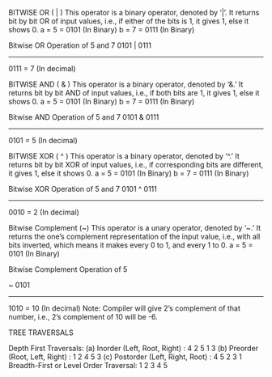 BITWISE OR ( | )
This operator is a binary operator, denoted by ‘|’. It returns bit by bit OR of input values, i.e., if either of the bits is 1, it gives 1, else it shows 0. 
a = 5 = 0101 (In Binary)
b = 7 = 0111 (In Binary)

Bitwise OR Operation of 5 and 7
  0101
| 0111
 ________
  0111  = 7 (In decimal) 





BITWISE AND ( & )
This operator is a binary operator, denoted by ‘&.’ It returns bit by bit AND of input values, i.e., if both bits are 1, it gives 1, else it shows 0. 
a = 5 = 0101 (In Binary)
b = 7 = 0111 (In Binary)

Bitwise AND Operation of 5 and 7
  0101
& 0111
 ________
  0101  = 5 (In decimal) 







BITWISE XOR ( ^ )
This operator is a binary operator, denoted by ‘^.’ It returns bit by bit XOR of input values, i.e., if corresponding bits are different, it gives 1, else it shows 0. 
a = 5 = 0101 (In Binary)
b = 7 = 0111 (In Binary)

Bitwise XOR Operation of 5 and 7
  0101
^ 0111
 ________
  0010  = 2 (In decimal) 





Bitwise Complement (~)
This operator is a unary operator, denoted by ‘~.’ It returns the one’s complement representation of the input value, i.e., with all bits inverted, which means it makes every 0 to 1, and every 1 to 0. 
a = 5 = 0101 (In Binary)

Bitwise Complement Operation of 5

~ 0101
 ________
  1010  = 10 (In decimal) 
Note: Compiler will give 2’s complement of that number, i.e., 2’s complement of 10 will be -6.





TREE TRAVERSALS

Depth First Traversals: 
(a) Inorder (Left, Root, Right) : 4 2 5 1 3 
(b) Preorder (Root, Left, Right) : 1 2 4 5 3 
(c) Postorder (Left, Right, Root) : 4 5 2 3 1
Breadth-First or Level Order Traversal: 1 2 3 4 5 

















